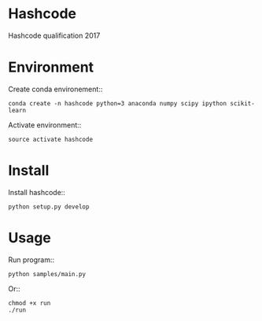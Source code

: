 # Hashcode
Hashcode qualification 2017

# Environment
Create conda environement::

    conda create -n hashcode python=3 anaconda numpy scipy ipython scikit-learn

Activate environment::

    source activate hashcode

# Install
Install hashcode::

    python setup.py develop

# Usage
Run program::

    python samples/main.py

Or::

    chmod +x run
    ./run
